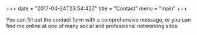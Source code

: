 +++
date = "2017-04-24T23:54:42Z"
title = "Contact"
menu = "main"
+++

You can fill out the contact form with a comprehensive message, or you can find me online at one of many social and professional networking sites.
